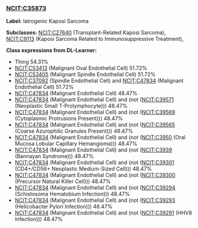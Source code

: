 
### [NCIT:C35873](http://purl.obolibrary.org/obo/NCIT_C35873)
**Label:** Iatrogenic Kaposi Sarcoma

**Subclasses:** [NCIT:C27640](http://purl.obolibrary.org/obo/NCIT_C27640) (Transplant-Related Kaposi Sarcoma), [NCIT:C9113](http://purl.obolibrary.org/obo/NCIT_C9113) (Kaposi Sarcoma Related to Immunosuppressive Treatment), 

**Class expressions from DL-Learner:**

- Thing 54.31%
- [NCIT:C53413](http://purl.obolibrary.org/obo/NCIT_C53413) (Malignant Oval Endothelial Cell) 51.72%
- [NCIT:C53405](http://purl.obolibrary.org/obo/NCIT_C53405) (Malignant Spindle Endothelial Cell) 51.72%
- [NCIT:C37092](http://purl.obolibrary.org/obo/NCIT_C37092) (Spindle Endothelial Cell) and [NCIT:C47834](http://purl.obolibrary.org/obo/NCIT_C47834) (Malignant Endothelial Cell) 51.72%
- [NCIT:C47834](http://purl.obolibrary.org/obo/NCIT_C47834) (Malignant Endothelial Cell) 48.47%
- [NCIT:C47834](http://purl.obolibrary.org/obo/NCIT_C47834) (Malignant Endothelial Cell) and (not ([NCIT:C39571](http://purl.obolibrary.org/obo/NCIT_C39571) (Neoplastic Small T-Prolymphocyte))) 48.47%
- [NCIT:C47834](http://purl.obolibrary.org/obo/NCIT_C47834) (Malignant Endothelial Cell) and (not ([NCIT:C39569](http://purl.obolibrary.org/obo/NCIT_C39569) (Cytoplasmic Protrusions Present))) 48.47%
- [NCIT:C47834](http://purl.obolibrary.org/obo/NCIT_C47834) (Malignant Endothelial Cell) and (not ([NCIT:C39565](http://purl.obolibrary.org/obo/NCIT_C39565) (Coarse Azurophilic Granules Present))) 48.47%
- [NCIT:C47834](http://purl.obolibrary.org/obo/NCIT_C47834) (Malignant Endothelial Cell) and (not ([NCIT:C3950](http://purl.obolibrary.org/obo/NCIT_C3950) (Oral Mucosa Lobular Capillary Hemangioma))) 48.47%
- [NCIT:C47834](http://purl.obolibrary.org/obo/NCIT_C47834) (Malignant Endothelial Cell) and (not ([NCIT:C3939](http://purl.obolibrary.org/obo/NCIT_C3939) (Bannayan Syndrome))) 48.47%
- [NCIT:C47834](http://purl.obolibrary.org/obo/NCIT_C47834) (Malignant Endothelial Cell) and (not ([NCIT:C39301](http://purl.obolibrary.org/obo/NCIT_C39301) (CD4+/CD56+ Neoplastic Medium-Sized Cell))) 48.47%
- [NCIT:C47834](http://purl.obolibrary.org/obo/NCIT_C47834) (Malignant Endothelial Cell) and (not ([NCIT:C39300](http://purl.obolibrary.org/obo/NCIT_C39300) (Precursor Natural Killer Cell))) 48.47%
- [NCIT:C47834](http://purl.obolibrary.org/obo/NCIT_C47834) (Malignant Endothelial Cell) and (not ([NCIT:C39294](http://purl.obolibrary.org/obo/NCIT_C39294) (Schistosoma Hematobium Infection))) 48.47%
- [NCIT:C47834](http://purl.obolibrary.org/obo/NCIT_C47834) (Malignant Endothelial Cell) and (not ([NCIT:C39293](http://purl.obolibrary.org/obo/NCIT_C39293) (Helicobacter Pylori Infection))) 48.47%
- [NCIT:C47834](http://purl.obolibrary.org/obo/NCIT_C47834) (Malignant Endothelial Cell) and (not ([NCIT:C39291](http://purl.obolibrary.org/obo/NCIT_C39291) (HHV8 Infection))) 48.47%



